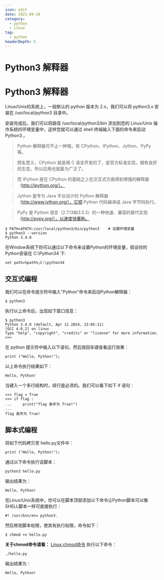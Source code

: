 ```yaml
---
icon: edit
date: 2021-09-20
category:
  - python
  - Linux
tag:
  - python
headerDepth: 5
---
```



# Python3 解释器
# Python3 解释器
Linux/Unix的系统上，一般默认的 python 版本为 2.x，我们可以将 python3.x 安装在 /usr/local/python3 目录中。

安装完成后，我们可以将路径 /usr/local/python3/bin 添加到您的 Linux/Unix 操作系统的环境变量中，这样您就可以通过 shell 终端输入下面的命令来启动 Python3 。

>Python 解释器可不止一种哦，有 CPython、IPython、Jython、PyPy 等。

>顾名思义，CPython 就是用 C 语言开发的了，是官方标准实现，拥有良好的生态，所以应用也就最为广泛了。

>而 IPython 是在 CPython 的基础之上在交互式方面得到增强的解释器（http://ipython.org/）。

>Jython 是专为 Java 平台设计的 Python 解释器（http://www.jython.org/），它把 Python 代码编译成 Java 字节码执行。

>PyPy 是 Python 语言（2.7.13和3.5.3）的一种快速、兼容的替代实现（http://pypy.org/），以速度快著称。



```shell
$ PATH=$PATH:/usr/local/python3/bin/python3    # 设置环境变量
$ python3 --version
Python 3.4.0
```
在Window系统下你可以通过以下命令来设置Python的环境变量，假设你的Python安装在 C:\Python34 下:
```doc
set path=%path%;C:\python34
```
## 交互式编程
我们可以在命令提示符中输入"Python"命令来启动Python解释器：

```shell
$ python3
```
执行以上命令后，出现如下窗口信息：
```shell
$ python3
Python 3.4.0 (default, Apr 11 2014, 13:05:11) 
[GCC 4.8.2] on linux
Type "help", "copyright", "credits" or "license" for more information.
>>> 
```
在 python 提示符中输入以下语句，然后按回车键查看运行效果：

```shell
print ("Hello, Python!");
```
以上命令执行结果如下：
```shell
Hello, Python!
```
当键入一个多行结构时，续行是必须的。我们可以看下如下 if 语句：

```shell
>>> flag = True
>>> if flag :
...     print("flag 条件为 True!")
... 
flag 条件为 True!
```
## 脚本式编程
将如下代码拷贝至 hello.py文件中：

```shell
print ("Hello, Python!");
```
通过以下命令执行该脚本：

```shell
python3 hello.py
```
输出结果为：

```shell
Hello, Python!
```
在Linux/Unix系统中，你可以在脚本顶部添加以下命令让Python脚本可以像SHELL脚本一样可直接执行：

```shell
#! /usr/bin/env python3.
```
然后修改脚本权限，使其有执行权限，命令如下：

```
$ chmod +x hello.py
```
**关于chmod命令请看：** [Linux chmod命令](http://wuanwanghao.top/archives/linuxchmod%E5%91%BD%E4%BB%A4)
执行以下命令：

```
./hello.py
```
输出结果为：

```shell
Hello, Python!
```